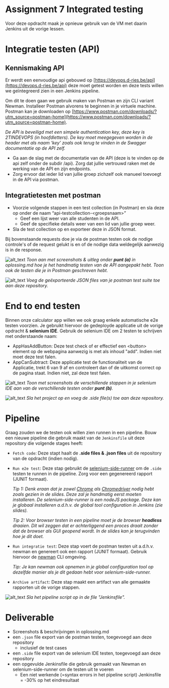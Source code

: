 # Assignment 7 Integrated testing

Voor deze opdracht maak je opnieuw gebruik van de VM met daarin Jenkins uit de vorige lessen.

# Integratie testen (API)
## Kennismaking API
Er werdt een eenvoudige api gebouwd op [https://devops.d-ries.be/api](https://devops.d-ries.be/api) deze moet getest worden en deze tests willen we geïntegreerd zien in een Jenkins pipeline.

Om dit te doen gaan we gebruik maken van Postman en zijn CLI variant Newman. Installeer Postman alvorens te beginnen in je virtuele machine. Postman kan je downloaden op [https://www.postman.com/downloads/?utm_source=postman-home](https://www.postman.com/downloads/?utm_source=postman-home). 

_De API is beveiligd met een simpele authentication key, deze key is 2TINDEVOPS (in hoofdletters). De key moet meegegeven worden in de header met als naam ‘key’ zoals ook terug te vinden in de Swagger documentatie op de API zelf._

*   Ga aan de slag met de documentatie van de API (deze is te vinden op de api zelf onder de subdir /api). Zorg dat jullie vertrouwd raken met de werking van de API en zijn endpoints.
*   Zorg ervoor dat ieder lid van jullie groep zichzelf ook manueel toevoegt in de API via postman.

## Integratietesten met postman 
*   Voorzie volgende stappen in een test collection (in Postman) en sla deze op onder de naam “api-testcollection-&lt;groepsnaam>”
    *   Geef een lijst weer van alle studenten in de API.
    *   Geef de specifieke details weer van een lid van jullie groep weer.
*   Sla de test collection op en exporteer deze in JSON format.

Bij bovenstaande requests doe je via de postman testen ook de nodige controle's of de request gelukt is en of de nodige data weldegelijk aanwezig is in de response.

![alt_text](https://i.imgur.com/9leib3p.png "image_tooltip")
_Toon aan met screenshots & uitleg onder **punt (a)** in oplossing.md hoe je het handmatig testen van de API aangepakt hebt. Toon ook de testen die je in Postman geschreven hebt._

![alt_text](https://i.imgur.com/9leib3p.png "image_tooltip")
_Voeg de geëxporteerde JSON files van je postman test suite toe aan deze repository._

# End to end testen
Binnen onze calculator app willen we ook graag enkele automatische e2e testen voorzien. Je gebruikt hiervoor de gedeployde applicatie uit de vorige opdracht &  **selenium IDE**. Gebruik de selenium IDE om 2 testen te schrijven met onderstaande naam:

*   AppHasAddButton: Deze test check of er effectief een &lt;button> element op de webpagina aanwezig is met als inhoud "add". Indien niet moet deze test falen.
*   AppCanSubtract: Deze applicatie test de functionaliteit van de Applicatie, trekt 6 van 9 af en controleert dan of de uitkomst correct op de pagina staat. Indien niet, zal deze test falen.

![alt_text](https://i.imgur.com/9leib3p.png "image_tooltip")
_Toon met screenshots de verschillende stappen in je selenium IDE aan van de verschillende testen onder **punt (b)**._

![alt_text](https://i.imgur.com/9leib3p.png "image_tooltip")
_Sla het project op en voeg de .side file(s) toe aan deze repository._

# Pipeline

Graag zouden we de testen ook willen zien runnen in een pipeline. Bouw een nieuwe pipeline die gebruik maakt van de `Jenkinsfile` uit deze repository die volgende stages heeft:

*   `Fetch code`: Deze stapt haalt de  **.side files & .json files** uit de repository van de opdracht (indien nodig).
*   `Run e2e test`: Deze stap gebruikt de [selenium-side-runner](https://www.selenium.dev/selenium-ide/docs/en/introduction/command-line-runner) om de `.side` testen te runnen in de pipeline. Zorg voor een gegenereerd rapport (JUNIT formaat).

    _Tip 1: Denk eraan dat je zowel [Chrome](https://linuxize.com/post/how-to-install-google-chrome-web-browser-on-debian-9/#1-download-google-chrome) als [Chromedriver](https://chromedriver.chromium.org/) nodig hebt zoals gezien in de slides. Deze zal je handmatig eerst moeten installeren. De selenium-side-runner is een nodeJS package. Deze kan je globaal installeren a.d.h.v. de global tool configuration in Jenkins (zie slides)._

    _Tip 2: Voor browser testen in een pipeline moet je de browser **headless** draaien. Dit wil zeggen dat er achterliggend een proces draait zonder dat de browser als GUI geopend wordt. In de slides kan je terugvinden hoe je dit doet._
*   `Run integratie test`: Deze stap voert de postman testen uit a.d.h.v. newman en genereert ook een rapport (JUNIT formaat). Gebruik hiervoor de [newman](https://www.npmjs.com/package/newman) CLI omgeving.

    _Tip: Je kan newman ook opnemen in je global configuration tool op dezelfde manier als je dit gedaan hebt voor selenium-side-runner._

*   `Archive artifact`: Deze stap maakt een artifact van alle gemaakte rapporten uit de vorige stappen.

![alt_text](https://i.imgur.com/9leib3p.png "image_tooltip")
_Sla het pipeline script op in de file "Jenkinsfile"._


# Deliverable
- Screenshots & beschrijvingen in oplossing.md
- een `.json` file export van de postman testen, toegevoegd aan deze repository
    - inclusief de test cases
- een `.side` file export van de selenium IDE testen, toegevoegd aan deze repository
- een opgevulde Jenkinsfile die gebruik gemaakt van Newman en selenium-side-runner om de testen uit te voeren
    - Een niet werkende (=syntax errors in het pipeline script) Jenkinsfile = -30% op het eindresultaat

